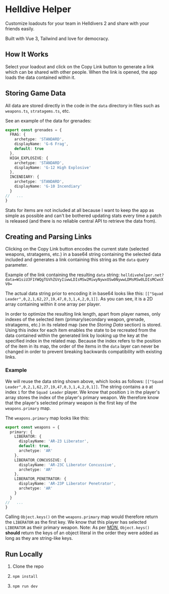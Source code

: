 # Helldive Helper

Customize loadouts for your team in Helldivers 2 and share with your friends easily.

Built with Vue 3, Tailwind and love for democracy.

## How It Works

Select your loadout and click on the Copy Link button to generate a link which can be shared with other people. When the link is opened, the app loads the data contained within it.

## Storing Game Data

All data are stored directly in the code in the `data` directory in files such as `weapons.ts`, `stratagems.ts`, etc.

See an example of the data for grenades:

```ts
export const grenades = {
  FRAG: {
    archetype: 'STANDARD',
    displayName: 'G-6 Frag',
    default: true
  },
  HIGH_EXPLOSIVE: {
    archetype: 'STANDARD',
    displayName: 'G-12 High Explosive'
  },
  INCENDIARY: {
    archetype: 'STANDARD',
    displayName: 'G-10 Incendiary'
  }
//   ...
}
```

Stats for items are not included at all because I want to keep the app as simple as possible and can't be bothered updating stats every time a patch is released (and there is no reliable central API to retrieve the data from).

## Creating and Parsing Links

Clicking on the Copy Link button encodes the current state (selected weapons, stratagems, etc.) in a base64 string containing the selected data included and generates a link containing this string as the `data` query parameter.

Example of the link containing the resulting `data` string: `helldivehelper.net?data=W1siU3F1YWQgTGVhZGVyIiwwLDIsMSw2MiwyNywxOSw0NywwLDMsMSw0LDIsMCwxXV0=`

The actual data string prior to encoding it in base64 looks like this: `[["Squad Leader",0,2,1,62,27,19,47,0,3,1,4,2,0,1]]`. As you can see, it is a 2D array containing within it one array per player.

In order to optimize the resulting link length, apart from player names, only indexes of the selected item (primary/secondary weapon, grenade, stratagems, etc.) in its related map (see the *Storing Data* section) is stored. Using this index for each item enables the state to be recreated from the data contained within the generated link by looking up the key at the specified index in the related map. Because the index refers to the position of the item in its map, the order of the items in the `data` layer can never be changed in order to prevent breaking backwards compatibility with existing links.

### Example

We will reuse the data string shown above, which looks as follows: `[["Squad Leader",0,2,1,62,27,19,47,0,3,1,4,2,0,1]]`. The string contains a `0` at index `1` for the `Squad Leader` player. We know that position `1` in the player's array stores the index of the player's primary weapon. We therefore know that the player's selected primary weapon is the first key of the `weapons.primary` map.

The `weapons.primary` map looks like this:

```ts
export const weapons = {
  primary: {
    LIBERATOR: {
      displayName: 'AR-23 Liberator',
      default: true,
      archetype: 'AR'
    },
    LIBERATOR_CONCUSSIVE: {
      displayName: 'AR-23C Liberator Concussive',
      archetype: 'AR'
    },
    LIBERATOR_PENETRATOR: {
      displayName: 'AR-23P Liberator Penetrator',
      archetype: 'AR'
    }
  }
//   ...
}
```

Calling `Object.keys()` on the `weapons.primary` map would therefore return the `LIBERATOR` as the first key. We know that this player has selected `LIBERATOR` as their primary weapon.
Note: As per [MDN](https://developer.mozilla.org/en-US/docs/Web/JavaScript/Reference/Global_Objects/Object/keys), `Object.keys()` **should** return the keys of an object literal in the order they were added as long as they are string-like keys.

## Run Locally

1. Clone the repo
2.
       npm install
3.
       npm run dev
